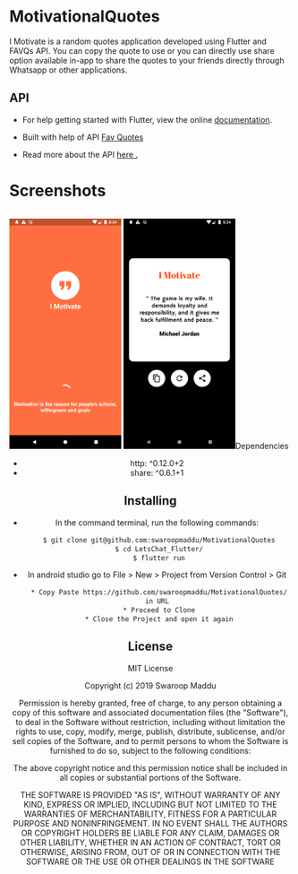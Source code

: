 # MotivationalQuotes
   I Motivate is a random quotes application developed using Flutter and FAVQs API. You can copy the quote to use or you can directly use share option available in-app to share the quotes to your friends directly through Whatsapp or other applications.

## API

* For help getting started with Flutter, view the online <a href="https://flutter.dev/">documentation</a>.

* Built with help of API <a href="https://favqs.com/"> Fav Quotes </a>

* Read more about the API <a href="https://favqs.com/api">here .</a>

# Screenshots

<center>
<p style="float: left;text-align: center;">
  <img src="demo/demo.png" width="200" />
  <img src="demo/demo1.png" width="200/>
</p></center>


## Dependencies 
  * http: ^0.12.0+2
  * share: ^0.6.1+1

## Installing
  * In the command terminal, run the following commands:
    ```  
     $ git clone git@github.com:swaroopmaddu/MotivationalQuotes
     $ cd LetsChat_Flutter/
     $ flutter run
    ```
  * In android studio go to File > New > Project from Version Control > Git
  
      ```
       * Copy Paste https://github.com/swaroopmaddu/MotivationalQuotes/ in URL
       * Proceed to Clone
       * Close the Project and open it again
      ```
## License

MIT License

Copyright (c) 2019 Swaroop Maddu

Permission is hereby granted, free of charge, to any person obtaining a copy of this software and associated documentation files (the "Software"), to deal in the Software without restriction, including without limitation the rights to use, copy, modify, merge, publish, distribute, sublicense, and/or sell copies of the Software, and to permit persons to whom the Software is furnished to do so, subject to the following conditions:

The above copyright notice and this permission notice shall be included in all copies or substantial portions of the Software.

THE SOFTWARE IS PROVIDED "AS IS", WITHOUT WARRANTY OF ANY KIND, EXPRESS OR IMPLIED, INCLUDING BUT NOT LIMITED TO THE WARRANTIES OF MERCHANTABILITY, FITNESS FOR A PARTICULAR PURPOSE AND NONINFRINGEMENT. IN NO EVENT SHALL THE AUTHORS OR COPYRIGHT HOLDERS BE LIABLE FOR ANY CLAIM, DAMAGES OR OTHER LIABILITY, WHETHER IN AN ACTION OF CONTRACT, TORT OR OTHERWISE, ARISING FROM, OUT OF OR IN CONNECTION WITH THE SOFTWARE OR THE USE OR OTHER DEALINGS IN THE SOFTWARE
